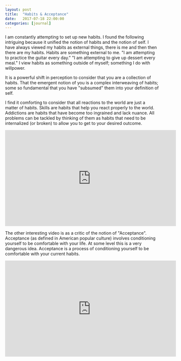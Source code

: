 ```yaml
---
layout: post
title:  "Habits & Acceptance"
date:   2017-07-18 22:00:00
categories: [journal]
---
```


I am constantly attempting to set up new habits. I found the following intriguing because it unified the notion of habits and the notion of self. I have always viewed my habits as external things, there is me and then then there are my habits. Habits are something external to me. "I am attempting to practice the guitar every day." "I am attempting to give up dessert every meal." I view habits as something outside of myself; something I do with willpower.

It is a powerful shift in perception to consider that you are a collection of habits. That the emergent notion of you is a complex interweaving of habits; some so fundamental that you have "subsumed" them into your definition of self. 

I find it comforting to consider that all reactions to the world are just a matter of habits. Skills are habits that help you react properly to the world. Addictions are habits that have become too ingrained and lack nuance. All problems can be tackled by thinking of them as habits that need to be internalized (or broken) to allow you to get to your desired outcome. 

<div class="videos">
<div class="video">
<iframe width="560" height="315" src="https://www.youtube.com/embed/FtMm88p3Tjk" frameborder="0" allowfullscreen></iframe>
</div>
</div>

The other interesting video is as a critic of the notion of "Acceptance". Acceptance (as defined in American popular culture) involves conditioning yourself to be comfortable with your life. At some level this is a very dangerous idea. Acceptance is a process of conditioning yourself to be comfortable with your current habits. 

<div class="videos">
<div class="video">
<iframe width="560" height="315" src="https://www.youtube.com/embed/i3-dxHavRe8" frameborder="0" allowfullscreen></iframe>
</div>
</div>
